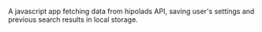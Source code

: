 A javascript app fetching data from hipolads API, saving user's settings and previous search results in local storage.
